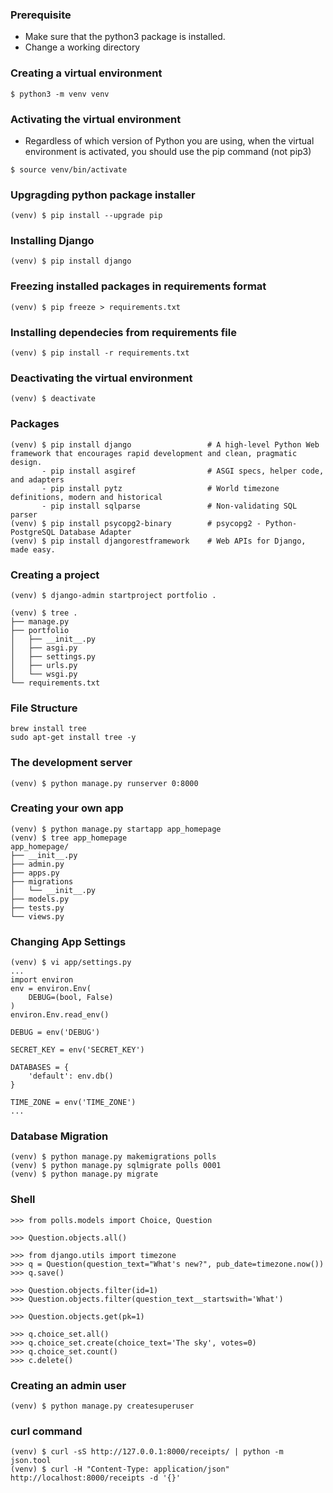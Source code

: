 ### Prerequisite
- Make sure that the python3 package is installed.
- Change a working directory

### Creating a virtual environment
```
$ python3 -m venv venv
```

### Activating the virtual environment
- Regardless of which version of Python you are using, when the virtual environment is activated, you should use the pip command (not pip3)
```
$ source venv/bin/activate
```

### Upgragding python package installer 
```
(venv) $ pip install --upgrade pip
```

### Installing Django
```
(venv) $ pip install django
```

### Freezing installed packages in requirements format
```
(venv) $ pip freeze > requirements.txt
```

### Installing dependecies from requirements file
```
(venv) $ pip install -r requirements.txt
```

### Deactivating the virtual environment
```
(venv) $ deactivate
```

### Packages
```
(venv) $ pip install django                 # A high-level Python Web framework that encourages rapid development and clean, pragmatic design.
       - pip install asgiref                # ASGI specs, helper code, and adapters
       - pip install pytz                   # World timezone definitions, modern and historical
       - pip install sqlparse               # Non-validating SQL parser
(venv) $ pip install psycopg2-binary        # psycopg2 - Python-PostgreSQL Database Adapter
(venv) $ pip install djangorestframework    # Web APIs for Django, made easy.
```

### Creating a project
```
(venv) $ django-admin startproject portfolio .

(venv) $ tree .
├── manage.py
├── portfolio
│   ├── __init__.py
│   ├── asgi.py
│   ├── settings.py
│   ├── urls.py
│   └── wsgi.py
└── requirements.txt
```

### File Structure
```
brew install tree
sudo apt-get install tree -y

```

### The development server
```
(venv) $ python manage.py runserver 0:8000
``` 

### Creating your own app
```
(venv) $ python manage.py startapp app_homepage
(venv) $ tree app_homepage
app_homepage/
├── __init__.py
├── admin.py
├── apps.py
├── migrations
│   └── __init__.py
├── models.py
├── tests.py
└── views.py
```

### Changing App Settings
```
(venv) $ vi app/settings.py
...
import environ
env = environ.Env(
    DEBUG=(bool, False)
)
environ.Env.read_env()

DEBUG = env('DEBUG')

SECRET_KEY = env('SECRET_KEY')

DATABASES = {
    'default': env.db()
}

TIME_ZONE = env('TIME_ZONE')
...
```

### Database Migration
```
(venv) $ python manage.py makemigrations polls
(venv) $ python manage.py sqlmigrate polls 0001
(venv) $ python manage.py migrate
```

### Shell
```
>>> from polls.models import Choice, Question

>>> Question.objects.all()

>>> from django.utils import timezone
>>> q = Question(question_text="What's new?", pub_date=timezone.now())
>>> q.save()

>>> Question.objects.filter(id=1)
>>> Question.objects.filter(question_text__startswith='What')

>>> Question.objects.get(pk=1)

>>> q.choice_set.all()
>>> q.choice_set.create(choice_text='The sky', votes=0)
>>> q.choice_set.count()
>>> c.delete()
```

### Creating an admin user
```
(venv) $ python manage.py createsuperuser
```

### curl command
```
(venv) $ curl -sS http://127.0.0.1:8000/receipts/ | python -m json.tool
(venv) $ curl -H "Content-Type: application/json" http://localhost:8000/receipts -d '{}'
```



